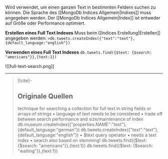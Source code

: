 Wird verwendet, um einen ganzen Text in bestimmten Feldern suchen zu können. Die Sprache des [[MongoDb Indices Allgemein|Indixes]] muss angegeben werden. Der [[MongoDb Indices Allgemein|Index]] ist entweder auf Größe oder Performance optimiert.

**Erstellen eines Full Text Indexes**
Muss beim [[Indices Erstellung|Erstellen]] angegeben werden:
```>db.tweets.createIndex({"text":"text"},{default_language:"english"})```

**Verwenden eines Full Text Indexes**
```db.tweets.find({$text: {$search: "americans"}},{text:1})```

![[full-text-search.png]]

---

>[!cite]-
> ## Originale Quellen
> technique for searching a collection for full text in string fields or
arrays of strings
• language of text needs to be considered
• trade off between search performance and size/maintenance of index
>db.museum.createIndex({"properties.NAME":"text"},{default_language:"german"})
>db.tweets.createIndex({"text":"text"},{default_language:"english"})
>• $text query operator
• needs a text index
• search also based on stemming!
>db.tweets.find({$text: {$search: "americans"}},{text:1})
>db.tweets.find({$text: {$search: "waiting"}},{text:1})
